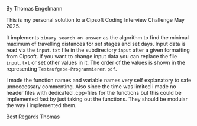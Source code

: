 By Thomas Engelmann

This is my personal solution to a Cipsoft Coding Interview Challenge May 2025.

It implements `binary search on answer` as the algorithm to find the minimal maximum of travelling
distances for set stages and set days. Input data is read via the `input.txt` file in the subdirectory
`input` after a given formatting from Cipsoft. If you want to change input data you can replace the file
`input.txt` or set other values in it. The order of the values is shown in the representing
`Testaufgabe-Programmierer.pdf`.

I made the function names and variable names very self explanatory to safe unneccessary commenting.
Also since the time was limited i made no header files with dedicated .cpp-files for the functions but 
this could be implemented fast by just taking out the functions. They should be modular the way i
implemented them.

Best Regards
Thomas 
